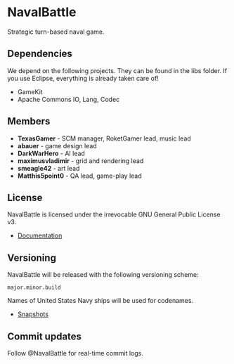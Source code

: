 NavalBattle
==========

Strategic turn-based naval game.

## Dependencies
We depend on the following projects. They can be found in the libs folder. If you use Eclipse, everything is already taken care of!
* GameKit
* Apache Commons IO, Lang, Codec

## Members
* **TexasGamer** - SCM manager, RoketGamer lead, music lead
* **abauer** - game design lead
* **DarkWarHero** - AI lead
* **maximusvladimir** - grid and rendering lead
* **smeagle42** - art lead
* **Matthis5point0** - QA lead, game-play lead

## License
NavalBattle is licensed under the irrevocable GNU General Public License v3.

 * [Documentation](http://bit.ly/navalbattledoc)

## Versioning
NavalBattle will be released with the following versioning scheme:
    
    major.minor.build

Names of United States Navy ships will be used for codenames.

 * [Snapshots](http://bit.ly/nbsnapshots)

## Commit updates
Follow @NavalBattle for real-time commit logs.
